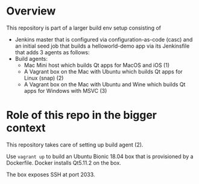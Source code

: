 Overview
==========

This repository is part of a larger build env setup consisting of

- Jenkins master that is configured via configuration-as-code (casc) and an initial seed job that builds a helloworld-demo app via its Jenkinsfile that adds 3 agents as follows:
- Build agents:
  - Mac Mini host which builds Qt apps for MacOS and iOS (1)
  - A Vagrant box on the Mac with Ubuntu which builds Qt apps for Linux (snap) (2)
  - A Vagrant box on the Mac with Ubuntu and Wine which builds Qt apps for Windows with MSVC (3)

Role of this repo in the bigger context
==========

This repository takes care of setting up build agent (2).

Use `vagrant up` to build an Ubuntu Bionic 18.04 box that is provisioned by a Dockerfile. Docker installs Qt5.11.2 on the box.

The box exposes SSH at port 2033. 

